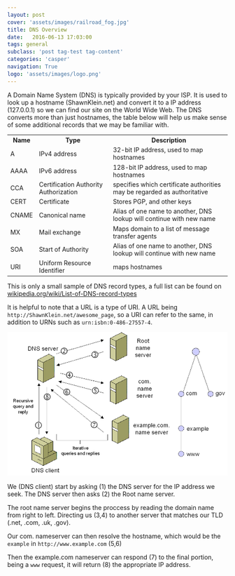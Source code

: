 ```yaml
---
layout: post
cover: 'assets/images/railroad_fog.jpg'
title: DNS Overview
date:   2016-06-13 17:03:00
tags: general
subclass: 'post tag-test tag-content'
categories: 'casper'
navigation: True
logo: 'assets/images/logo.png'
---
```



A Domain Name System (DNS) is typically provided by your ISP. It is used to look up a hostname (ShawnKlein.net) and convert it to a IP address (127.0.0.1) so we can find our site on the World Wide Web. The DNS converts more than just hostnames, the table below will help us make sense of some additional records that we may be familiar with.


<table>
  <tr>
    <th>Name</th>
    <th>Type</th>
    <th>Description</th>
  </tr>
  <tr>
    <td>A</td>
    <td>IPv4 address</td>
    <td>32-bit IP address, used to map hostnames</td>
  </tr>
  <tr>
    <td>AAAA</td>
    <td>IPv6 address</td>
    <td>128-bit IP address, used to map hostnames</td>
  </tr>
  <tr>
    <td>CCA</td>
    <td>Certification Authority Authorization</td>
    <td>specifies which certificate authorities may be regarded as authoritative</td>
  </tr>
  <tr>
    <td>CERT</td>
    <td>Certificate</td>
    <td>Stores PGP, and other keys</td>
  </tr>
  <tr>
    <td>CNAME</td>
    <td>Canonical name</td>
    <td>Alias of one name to another, DNS lookup will continue with new name</td>
  </tr>
  <tr>
    <td>MX</td>
    <td>Mail exchange</td>
    <td>Maps domain to a list of message transfer agents</td>
  </tr>
  <tr>
    <td>SOA</td>
    <td>Start of Authority</td>
    <td>Alias of one name to another, DNS lookup will continue with new name</td>
  </tr>
  <tr>
    <td>URI</td>
    <td>Uniform Resource Identifier</td>
    <td>maps hostnames</td>
  </tr>
</table>

This is only a small sample of DNS record types, a full list can be found on [wikipedia.org/wiki/List-of-DNS-record-types](https://en.wikipedia.org/wiki/List_of_DNS_record_types)

It is helpful to note that a URL is a type of URI. A URL being `http://ShawnKlein.net/awesome_page`, so a URI can refer to the same, in addition to URNs such as `urn:isbn:0-486-27557-4`.


![DNS query diagram](/assets/images/dns_queries.gif)

We (DNS client) start by asking (1) the DNS server for the IP address we seek. The DNS server then asks (2) the Root name server.

The root name server begins the proccess by reading the domain name from right to left. Directing us (3,4) to another server that matches our TLD (.net, .com, .uk, .gov).

Our com. nameserver can then resolve the hostname, which would be the `example` in `http://www.example.com` (5,6)

Then the example.com nameserver can respond (7) to the final portion, being a `www` request, it will return (8) the appropriate IP address. 









